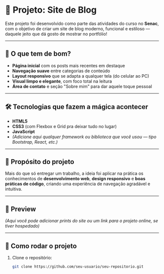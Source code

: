 # 📝 Projeto: **Site de Blog**

Este projeto foi desenvolvido como parte das atividades do curso no **Senac**, com o objetivo de criar um site de blog moderno, funcional e estiloso — daquele jeito que dá gosto de mostrar no portfólio!

---

## 🚀 **O que tem de bom?**

- **Página inicial** com os posts mais recentes em destaque  
- **Navegação suave** entre categorias de conteúdo  
- **Layout responsivo** que se adapta a qualquer tela (do celular ao PC)  
- **Visual limpo e elegante**, com foco total na leitura  
- **Área de contato** e seção "Sobre mim" para dar aquele toque pessoal

---

## 🛠️ **Tecnologias que fazem a mágica acontecer**

- **HTML5**  
- **CSS3** (com Flexbox e Grid pra deixar tudo no lugar)  
- **JavaScript**  
- *(Adicione aqui qualquer framework ou biblioteca que você usou — tipo Bootstrap, React, etc.)*

---

## 🎯 **Propósito do projeto**

Mais do que só entregar um trabalho, a ideia foi aplicar na prática os conhecimentos de **desenvolvimento web**, **design responsivo** e **boas práticas de código**, criando uma experiência de navegação agradável e intuitiva.

---

## 📸 **Preview**

*(Aqui você pode adicionar prints do site ou um link para o projeto online, se tiver hospedado)*

---

## 📂 **Como rodar o projeto**

1. Clone o repositório:
   ```bash
   git clone https://github.com/seu-usuario/seu-repositorio.git
